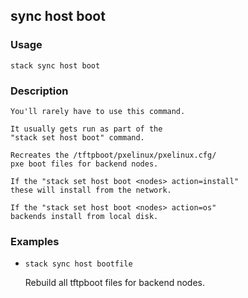 ## sync host boot

### Usage

`stack sync host boot`

### Description


	You'll rarely have to use this command.

	It usually gets run as part of the
	"stack set host boot" command.

	Recreates the /tftpboot/pxelinux/pxelinux.cfg/
	pxe boot files for backend nodes.

	If the "stack set host boot <nodes> action=install"
	these will install from the network.

	If the "stack set host boot <nodes> action=os"
	backends install from local disk.

	

### Examples

* `stack sync host bootfile`

   Rebuild all tftpboot files for backend nodes.




